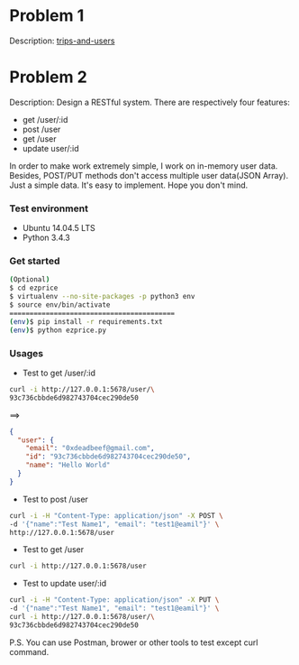 # Problem 1

Description: [trips-and-users](https://leetcode.com/problems/trips-and-users/description/)

# Problem 2

Description: Design a RESTful system. There are respectively four features:

* get /user/:id
* post /user
* get /user
* update user/:id

In order to make work extremely simple, I work on in-memory user data. Besides, POST/PUT methods don't access multiple user data(JSON Array). Just a simple data. It's easy to implement. Hope you don't mind.

### Test environment

* Ubuntu 14.04.5 LTS
* Python 3.4.3

### Get started

```bash
(Optional)
$ cd ezprice
$ virtualenv --no-site-packages -p python3 env
$ source env/bin/activate
=========================================
(env)$ pip install -r requirements.txt
(env)$ python ezprice.py
```

### Usages


* Test to get /user/:id

```bash
curl -i http://127.0.0.1:5678/user/\
93c736cbbde6d982743704cec290de50
```
==>

```JSON
{
  "user": {
    "email": "0xdeadbeef@gmail.com",
    "id": "93c736cbbde6d982743704cec290de50",
    "name": "Hello World"
  }
}
```

* Test to post /user

```bash
curl -i -H "Content-Type: application/json" -X POST \
-d '{"name":"Test Name1", "email": "test1@eamil"}' \
http://127.0.0.1:5678/user
```

* Test to get /user

```bash
curl -i http://127.0.0.1:5678/user
```

* Test to update user/:id

```bash
curl -i -H "Content-Type: application/json" -X PUT \
-d '{"name":"Test Name1", "email": "test1@eamil"}' \
curl -i http://127.0.0.1:5678/user/\
93c736cbbde6d982743704cec290de50 
```

P.S. You can use Postman, brower or other tools to test except curl command.
